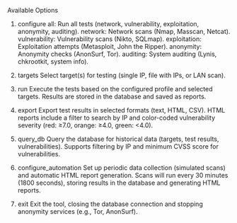 Available Options

1. configure
    all: Run all tests (network, vulnerability, exploitation, anonymity, auditing).
    network: Network scans (Nmap, Masscan, Netcat).
    vulnerability: Vulnerability scans (Nikto, SQLmap).
    exploitation: Exploitation attempts (Metasploit, John the Ripper).
    anonymity: Anonymity checks (AnonSurf, Tor).
    auditing: System auditing (Lynis, chkrootkit, system info).

2. targets
    Select target(s) for testing (single IP, file with IPs, or LAN scan).

3. run
    Execute the tests based on the configured profile and selected targets.
    Results are stored in the database and saved as reports.

4. export
    Export test results in selected formats (text, HTML, CSV).
    HTML reports include a filter to search by IP and color-coded vulnerability severity (red: ≥7.0, orange: ≥4.0, green: <4.0).

5. query_db
    Query the database for historical data (targets, test results, vulnerabilities).
    Supports filtering by IP and minimum CVSS score for vulnerabilities.

6. configure_automation
    Set up periodic data collection (simulated scans) and automatic HTML report generation.
    Scans will run every 30 minutes (1800 seconds), storing results in the database and generating HTML reports.

7. exit
    Exit the tool, closing the database connection and stopping anonymity services (e.g., Tor, AnonSurf).